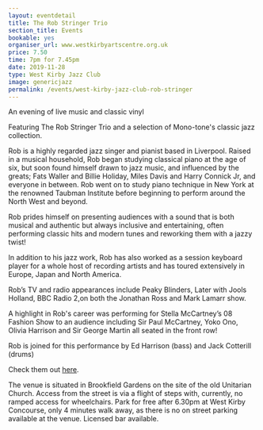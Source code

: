 ```yaml
---
layout: eventdetail
title: The Rob Stringer Trio  
section_title: Events
bookable: yes
organiser_url: www.westkirbyartscentre.org.uk
price: 7.50
time: 7pm for 7.45pm
date: 2019-11-28
type: West Kirby Jazz Club
image: genericjazz
permalink: /events/west-kirby-jazz-club-rob-stringer
---
```


An evening of live music and classic vinyl

Featuring The Rob Stringer Trio and a selection of Mono-tone's classic jazz collection.

Rob is a highly regarded jazz singer and pianist based in Liverpool. Raised in a musical household, Rob began studying classical piano at the age of six, but soon found himself
drawn to jazz music, and influenced by the greats; Fats Waller and Billie Holiday, Miles Davis and Harry Connick Jr, and everyone in between. Rob went on to study piano technique in New York at the renowned Taubman Institute before beginning to perform around the North
West and beyond.

Rob prides himself on presenting audiences with a sound that is both musical and authentic but always inclusive and entertaining, often performing classic hits and modern tunes and reworking them with a jazzy twist!  

In addition to his jazz work, Rob has also worked as a session keyboard player for a whole host of recording artists and has toured extensively in Europe, Japan and North America.

Rob’s TV and radio appearances include Peaky Blinders, Later with Jools Holland, BBC Radio 2,on both the Jonathan Ross and Mark Lamarr show.

A highlight in Rob's career was performing for Stella McCartney’s 08 Fashion Show to an audience including Sir Paul McCartney, Yoko Ono, Olivia Harrison and Sir George Martin
all seated in the front row!

Rob is joined for this performance by Ed Harrison (bass) and Jack Cotterill (drums)

Check them out [here](https://www.alivenetwork.com/bandpage.asp?bandname=Rob%20Stringer%20Trio).

The venue is situated in Brookfield Gardens on the site of the old Unitarian Church. Access from the street is via a flight of steps with, currently, no ramped access for wheelchairs.
Park for free after 6.30pm at West Kirby Concourse, only 4 minutes walk away, as there is no on street parking available at the venue. Licensed bar available.
